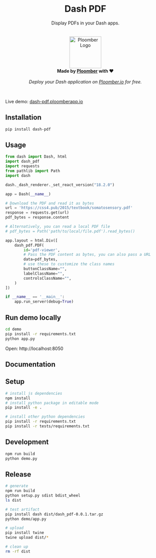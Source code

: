 <p align="center">
    <h1 align="center"><b>Dash PDF</b></h1>
	<p align="center">
		Display PDFs in your Dash apps.
    <br />
    <br />
    <br />
    <img width="100" height="100" src="https://avatars.githubusercontent.com/u/60114551?s=200&v=4" alt="Ploomber Logo">
    <br />
    <b>  Made by <a href="https://ploomber.io">Ploomber</a> with ❤️</b>
    <br />
    <br />
    <i>Deploy your Dash application on <a href="https://ploomber.io">Ploomber.io</a> for free.</i>
    <br />
  </p>
</p>
<br/>


Live demo: [dash-pdf.ploomberapp.io](https://dash-pdf.ploomberapp.io/)

## Installation

```sh
pip install dash-pdf
```

## Usage

```python
from dash import Dash, html
import dash_pdf
import requests
from pathlib import Path
import dash

dash._dash_renderer._set_react_version("18.2.0")

app = Dash(__name__)

# Download the PDF and read it as bytes
url = 'https://css4.pub/2015/textbook/somatosensory.pdf'
response = requests.get(url)
pdf_bytes = response.content

# Alternatively, you can read a local PDF file
# pdf_bytes = Path('path/to/local/file.pdf').read_bytes()

app.layout = html.Div([
    dash_pdf.PDF(
        id='pdf-viewer',
        # Pass the PDF content as bytes, you can also pass a URL
        data=pdf_bytes,
        # use these to customize the class names
        buttonClassName="",
        labelClassName="",
        controlsClassName="",
    )
])

if __name__ == '__main__':
    app.run_server(debug=True)
```

## Run demo locally

```sh
cd demo
pip install -r requirements.txt
python app.py
```

Open: http://localhost:8050


## Documentation


## Setup

```sh
# install js dependencies
npm install
# install python package in editable mode
pip install -e .

# install other python dependencies
pip install -r requirements.txt
pip install -r tests/requirements.txt
```

## Development

```sh
npm run build
python demo.py
```


## Release

```sh
# generate
npm run build
python setup.py sdist bdist_wheel
ls dist

# test artifact
pip install dash dist/dash_pdf-0.0.1.tar.gz
python demo/app.py

# upload
pip install twine
twine upload dist/*

# clean up
rm -rf dist
```